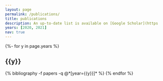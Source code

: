 ```yaml
---
layout: page
permalink: /publications/
title: publications
description: An up-to-date list is available on [Google Scholar](https://scholar.google.it/citations?user=3WpZse0AAAAJ&hl=en&oi=ao)
years: [2020, 2021]
nav: true
---
```

<!-- _pages/publications.md -->
<div class="publications">

{%- for y in page.years %}
  <h2 class="year">{{y}}</h2>
  {% bibliography -f papers -q @*[year={{y}}]* %}
{% endfor %}

</div>
